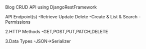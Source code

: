 Blog CRUD API using DjangoRestFramework 

API Endpoint(s)
  -Retrieve Update Delete
  -Create & List & Search
  -Permissions
 
 
2.HTTP Methods
  -GET,POST,PUT,PATCH,DELETE
  
3.Data Types
  -JSON->Serializer

